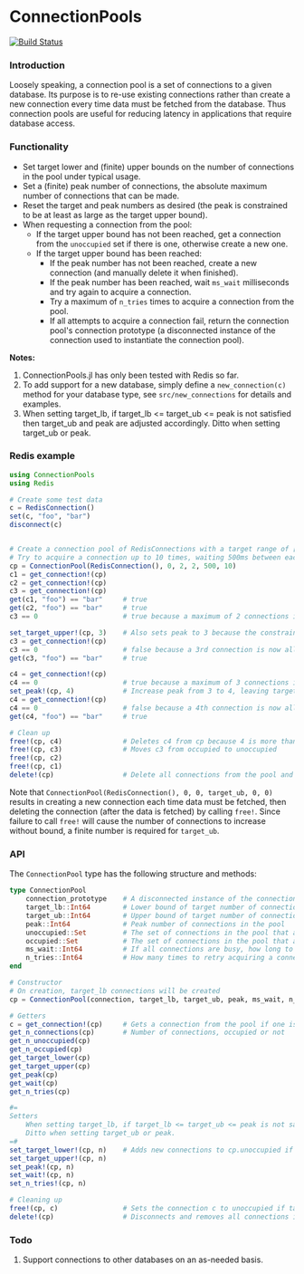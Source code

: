 # ConnectionPools

[![Build Status](https://travis-ci.org/JockLawrie/ConnectionPools.jl.svg?branch=master)](https://travis-ci.org/JockLawrie/ConnectionPools.jl)


### Introduction
Loosely speaking, a connection pool is a set of connections to a given database. Its purpose is to re-use existing connections rather than create a new connection every time data must be fetched from the database. Thus connection pools are useful for reducing latency in applications that require database access.


### Functionality
- Set target lower and (finite) upper bounds on the number of connections in the pool under typical usage.
- Set a (finite) peak number of connections, the absolute maximum number of connections that can be made.
- Reset the target and peak numbers as desired (the peak is constrained to be at least as large as the target upper bound).
- When requesting a connection from the pool:
    - If the target upper bound has not been reached, get a connection from the `unoccupied` set if there is one, otherwise create a new one.
    - If the target upper bound has been reached:
        - If the peak number has not been reached, create a new connection (and manually delete it when finished).
        - If the peak number has been reached, wait `ms_wait` milliseconds and try again to acquire a connection.
        - Try a maximum of `n_tries` times to acquire a connection from the pool.
        - If all attempts to acquire a connection fail, return the connection pool's connection prototype (a disconnected instance of the connection used to instantiate the connection pool).


__Notes:__
1. ConnectionPools.jl has only been tested with Redis so far.
2. To add support for a new database, simply define a `new_connection(c)` method for your database type, see `src/new_connections` for details and examples.
3. When setting target_lb, if target_lb <= target_ub <= peak is not satisfied then target_ub and peak are adjusted accordingly. Ditto when setting target_ub or peak.


### Redis example
```julia
using ConnectionPools
using Redis

# Create some test data
c = RedisConnection()
set(c, "foo", "bar")
disconnect(c)


# Create a connection pool of RedisConnections with a target range of [0, 2] connections and a peak of 2 connections.
# Try to acquire a connection up to 10 times, waiting 500ms between each try.
cp = ConnectionPool(RedisConnection(), 0, 2, 2, 500, 10)
c1 = get_connection!(cp)
c2 = get_connection!(cp)
c3 = get_connection!(cp)
get(c1, "foo") == "bar"     # true
get(c2, "foo") == "bar"     # true
c3 == 0                     # true because a maximum of 2 connections is allowed

set_target_upper!(cp, 3)    # Also sets peak to 3 because the constraint target_ub <= peak is enforced
c3 = get_connection!(cp)
c3 == 0                     # false because a 3rd connection is now allowed
get(c3, "foo") == "bar"     # true

c4 = get_connection!(cp)
c4 == 0                     # true because a maximum of 3 connections is allowed
set_peak!(cp, 4)            # Increase peak from 3 to 4, leaving target upper bound at 3
c4 = get_connection!(cp)
c4 == 0                     # false because a 4th connection is now allowed
get(c4, "foo") == "bar"     # true

# Clean up
free!(cp, c4)               # Deletes c4 from cp because 4 is more than the target upper bound
free!(cp, c3)               # Moves c3 from occupied to unoccupied
free!(cp, c2)
free!(cp, c1)
delete!(cp)                 # Delete all connections from the pool and set target bounds and peak to 0. Requires get_n_occupied(cp) == 0.
```

Note that `ConnectionPool(RedisConnection(), 0, 0, target_ub, 0, 0)` results in creating a new connection each time data must be fetched, then deleting the connection (after the data is fetched) by calling `free!`. Since failure to call `free!` will cause the number of connections to increase without bound, a finite number is required for `target_ub`.

### API
The `ConnectionPool` type has the following structure and methods:
```julia
type ConnectionPool
    connection_prototype    # A disconnected instance of the connection
    target_lb::Int64        # Lower bound of target number of connections in the pool
    target_ub::Int64        # Upper bound of target number of connections in the pool
    peak::Int64             # Peak number of connections in the pool 
    unoccupied::Set         # The set of connections in the pool that are not being used
    occupied::Set           # The set of connections in the pool that are being used
    ms_wait::Int64          # If all connections are busy, how long to wait (ms) before trying to connect again
    n_tries::Int64          # How many times to retry acquiring a connection
end

# Constructor
# On creation, target_lb connections will be created
cp = ConnectionPool(connection, target_lb, target_ub, peak, ms_wait, n_tries)

# Getters
c = get_connection!(cp)     # Gets a connection from the pool if one is available, else returns cp.connection_prototype
get_n_connections(cp)       # Number of connections, occupied or not
get_n_unoccupied(cp)
get_n_occupied(cp)
get_target_lower(cp)
get_target_upper(cp)
get_peak(cp)
get_wait(cp)
get_n_tries(cp)

#=
Setters
    When setting target_lb, if target_lb <= target_ub <= peak is not satisfied then target_ub and peak are adjusted accordingly.
    Ditto when setting target_ub or peak.
=#
set_target_lower!(cp, n)    # Adds new connections to cp.unoccupied if target_lb is being increased
set_target_upper!(cp, n)
set_peak!(cp, n)
set_wait!(cp, n)
set_n_tries!(cp, n)

# Cleaning up
free!(cp, c)                # Sets the connection c to unoccupied if target_ub is not exceeded, otherwise removes it from the pool
delete!(cp)                 # Disconnects and removes all connections in the pool and sets target_ub and peak to 0
```

### Todo
1. Support connections to other databases on an as-needed basis.
